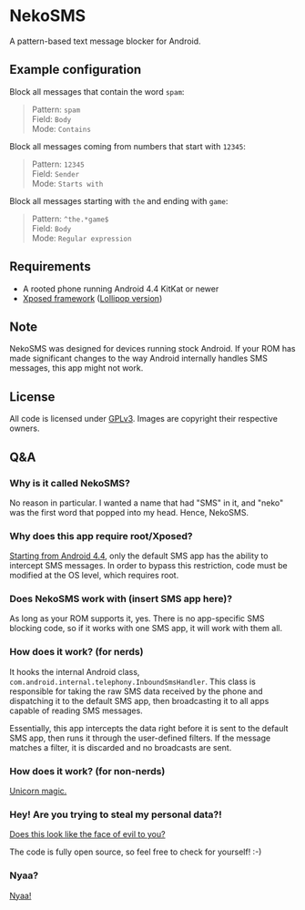 # NekoSMS

A pattern-based text message blocker for Android.

## Example configuration

Block all messages that contain the word `spam`:
> Pattern: `spam`  
> Field: `Body`  
> Mode: `Contains`

Block all messages coming from numbers that start with `12345`:
> Pattern: `12345`  
> Field: `Sender`  
> Mode: `Starts with`

Block all messages starting with `the` and ending with `game`:
> Pattern: `^the.*game$`  
> Field: `Body`  
> Mode: `Regular expression`

## Requirements

- A rooted phone running Android 4.4 KitKat or newer
- [Xposed framework](http://forum.xda-developers.com/xposed/xposed-installer-versions-changelog-t2714053)
  ([Lollipop version](http://forum.xda-developers.com/showthread.php?t=3034811))

## Note

NekoSMS was designed for devices running stock Android. If your ROM has made 
significant changes to the way Android internally handles SMS messages, this 
app might not work.

## License

All code is licensed under [GPLv3](http://www.gnu.org/licenses/gpl-3.0.txt). 
Images are copyright their respective owners.

## Q&A

### Why is it called NekoSMS?

No reason in particular. I wanted a name that had "SMS" in it, and "neko" was the 
first word that popped into my head. Hence, NekoSMS.

### Why does this app require root/Xposed?

[Starting from Android 4.4](http://android-developers.blogspot.in/2013/10/getting-your-sms-apps-ready-for-kitkat.html), 
only the default SMS app has the ability to intercept SMS messages. In order to 
bypass this restriction, code must be modified at the OS level, which requires root.

### Does NekoSMS work with (insert SMS app here)?

As long as your ROM supports it, yes. There is no app-specific SMS blocking 
code, so if it works with one SMS app, it will work with them all.

### How does it work? (for nerds)

It hooks the internal Android class, `com.android.internal.telephony.InboundSmsHandler`. 
This class is responsible for taking the raw SMS data received by the phone and 
dispatching it to the default SMS app, then broadcasting it to all apps capable of 
reading SMS messages.

Essentially, this app intercepts the data right before it is sent to the default 
SMS app, then runs it through the user-defined filters. If the message matches 
a filter, it is discarded and no broadcasts are sent.

### How does it work? (for non-nerds)

[Unicorn magic.](https://www.youtube.com/watch?v=wwZ4suij8oM)

### Hey! Are you trying to steal my personal data?!

[Does this look like the face of evil to you?](http://i.imgur.com/rOYrxsN.gif)

The code is fully open source, so feel free to check for yourself! :-)

### Nyaa?

[Nyaa!](http://i.imgur.com/EUkvvOl.jpg)